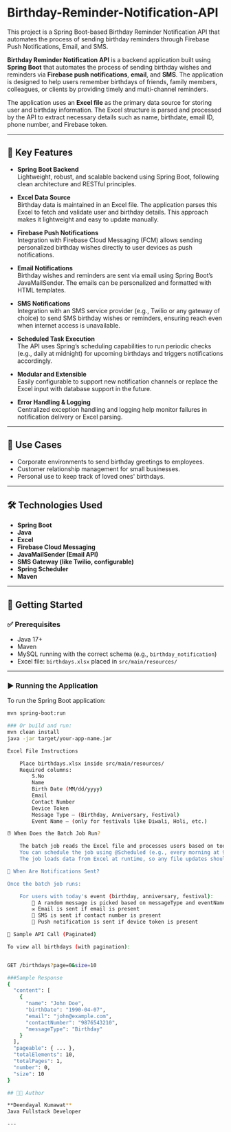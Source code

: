 # Birthday-Reminder-Notification-API
This project is a Spring Boot-based Birthday Reminder Notification API that automates the process of sending birthday reminders through Firebase Push Notifications, Email, and SMS.

**Birthday Reminder Notification API** is a backend application built using **Spring Boot** that automates the process of sending birthday wishes and reminders via **Firebase push notifications**, **email**, and **SMS**. The application is designed to help users remember birthdays of friends, family members, colleagues, or clients by providing timely and multi-channel reminders.

The application uses an **Excel file** as the primary data source for storing user and birthday information. The Excel structure is parsed and processed by the API to extract necessary details such as name, birthdate, email ID, phone number, and Firebase token.

---

## 🔑 Key Features

- **Spring Boot Backend**  
  Lightweight, robust, and scalable backend using Spring Boot, following clean architecture and RESTful principles.

- **Excel Data Source**  
  Birthday data is maintained in an Excel file. The application parses this Excel to fetch and validate user and birthday details. This approach makes it lightweight and easy to update manually.

- **Firebase Push Notifications**  
  Integration with Firebase Cloud Messaging (FCM) allows sending personalized birthday wishes directly to user devices as push notifications.

- **Email Notifications**  
  Birthday wishes and reminders are sent via email using Spring Boot’s JavaMailSender. The emails can be personalized and formatted with HTML templates.

- **SMS Notifications**  
  Integration with an SMS service provider (e.g., Twilio or any gateway of choice) to send SMS birthday wishes or reminders, ensuring reach even when internet access is unavailable.

- **Scheduled Task Execution**  
  The API uses Spring’s scheduling capabilities to run periodic checks (e.g., daily at midnight) for upcoming birthdays and triggers notifications accordingly.

- **Modular and Extensible**  
  Easily configurable to support new notification channels or replace the Excel input with database support in the future.

- **Error Handling & Logging**  
  Centralized exception handling and logging help monitor failures in notification delivery or Excel parsing.

---

## 💼 Use Cases

- Corporate environments to send birthday greetings to employees.  
- Customer relationship management for small businesses.  
- Personal use to keep track of loved ones' birthdays.

---

## 🛠️ Technologies Used

- **Spring Boot**
- **Java**
- **Excel**
- **Firebase Cloud Messaging**
- **JavaMailSender (Email API)**
- **SMS Gateway (like Twilio, configurable)**
- **Spring Scheduler**
- **Maven**

---

## 🚀 Getting Started

### ✅ Prerequisites
- Java 17+
- Maven
- MySQL running with the correct schema (e.g., `birthday_notification`)
- Excel file: `birthdays.xlsx` placed in `src/main/resources/`

---

### ▶️ Running the Application

To run the Spring Boot application:

```bash
mvn spring-boot:run

### Or build and run:
mvn clean install
java -jar target/your-app-name.jar

Excel File Instructions

    Place birthdays.xlsx inside src/main/resources/
    Required columns:
        S.No
        Name
        Birth Date (MM/dd/yyyy)
        Email
        Contact Number
        Device Token
        Message Type – (Birthday, Anniversary, Festival)
        Event Name – (only for festivals like Diwali, Holi, etc.)

⏰ When Does the Batch Job Run?

    The batch job reads the Excel file and processes users based on today's date.
    You can schedule the job using @Scheduled (e.g., every morning at 9 AM).
    The job loads data from Excel at runtime, so any file updates should be saved before the job starts.

📩 When Are Notifications Sent?

Once the batch job runs:

    For users with today's event (birthday, anniversary, festival):
        🎉 A random message is picked based on messageType and eventName
        ✉️ Email is sent if email is present
        📱 SMS is sent if contact number is present
        🔔 Push notification is sent if device token is present

📡 Sample API Call (Paginated)

To view all birthdays (with pagination):


GET /birthdays?page=0&size=10

###Sample Response
{
  "content": [
    {
      "name": "John Doe",
      "birthDate": "1990-04-07",
      "email": "john@example.com",
      "contactNumber": "9876543210",
      "messageType": "Birthday"
    }
  ],
  "pageable": { ... },
  "totalElements": 10,
  "totalPages": 1,
  "number": 0,
  "size": 10
}

## 👨‍💻 Author

**Deendayal Kumawat**  
Java Fullstack Developer

---

